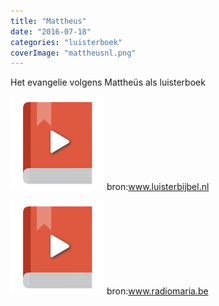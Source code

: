 ```yaml
---
title: "Mattheus"
date: "2016-07-18"
categories: "luisterboek"
coverImage: "mattheusnl.png"
---
```


Het evangelie volgens Mattheüs als luisterboek

<!--more-->

[![audiobook](images/audiobook-150x150.png)](https://storage.googleapis.com/geloven-leren/audiobooks/Het%20evangelie%20volgens%20Mattheus-downloadbijbel.m4b) bron:www.luisterbijbel.nl

[![audiobook](images/audiobook-150x150.png)](https://storage.googleapis.com/geloven-leren/audiobooks/Het%20evangelie%20volgens%20Mattheus-radiomaria.m4b) bron:www.radiomaria.be
